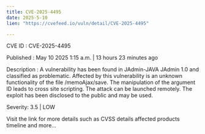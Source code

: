 ```yaml
---
title: CVE-2025-4495
date: 2025-5-10
lien: "https://cvefeed.io/vuln/detail/CVE-2025-4495"

---
```


CVE ID : CVE-2025-4495

Published :  May 10
2025
1:15 a.m. | 13 hours
23 minutes ago

Description : A vulnerability has been found in JAdmin-JAVA JAdmin 1.0 and classified as problematic. Affected by this vulnerability is an unknown functionality of the file /memoAjax/save. The manipulation of the argument ID leads to cross site scripting. The attack can be launched remotely. The exploit has been disclosed to the public and may be used.

Severity: 3.5 | LOW

Visit the link for more details
such as CVSS details
affected products
timeline
and more...
